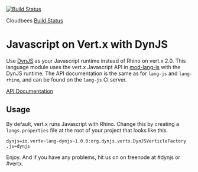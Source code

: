 [![Build Status](https://secure.travis-ci.org/vert-x/mod-lang-dynjs.png) ](http://travis-ci.org/vert-x/mod-lang-dynjs)

Cloudbees [Build Status](https://vertx.ci.cloudbees.com/view/Javascript/job/vert.x-mod-lang-dynjs/)

# Javascript on Vert.x with DynJS

Use [DynJS](http://github.com/dynjs/dynjs) as your Javascript runtime instead of Rhino on vert.x 2.0.
This language module uses the vert.x Javascript API in [mod-lang-js](https://github.com/vert-x/mod-lang-js)
with the DynJS runtime. The API documentation is the same as for `lang-js` and `lang-rhino`, and can be found 
on the `lang-js` CI server.

[API Documentation](https://vertx.ci.cloudbees.com/view/Javascript/job/vert.x-mod-lang-js/lastSuccessfulBuild/artifact/target/docs/index.html)

## Usage

By default, vert.x runs Javascript with Rhino. Change this by creating a
`langs.properties` file at the root of your project that looks like this.

    dynjs=io.vertx~lang-dynjs~1.0.0:org.dynjs.vertx.DynJSVerticleFactory
    .js=dynjs

Enjoy. And if you have any problems, hit us on on freenode at #dynjs or #vertx.
